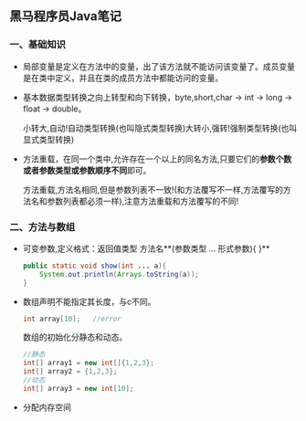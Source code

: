## 黑马程序员Java笔记

### 一、基础知识

+ 局部变量是定义在方法中的变量，出了该方法就不能访问该变量了。成员变量是在类中定义，并且在类的成员方法中都能访问的变量。

+ 基本数据类型转换之向上转型和向下转换，byte,short,char → int → long → float → double。

  小转大,自动!自动类型转换(也叫隐式类型转换)大转小,强转!强制类型转换(也叫显式类型转换)
  
+ 方法重载，在同一个类中,允许存在一个以上的同名方法,只要它们的**参数个数或者参数类型或参数顺序不同**即可。

  方法重载,方法名相同,但是参数列表不一致!(和方法覆写不一样,方法覆写的方法名和参数列表都必须一样),注意方法重载和方法覆写的不同!

### 二、方法与数组

+ 可变参数,定义格式：返回值类型 方法名**(参数类型 ... 形式参数){ }**

  ```java
  public static void show(int ... a){
      System.out.println(Arrays.toString(a));
  }
  ```

+ 数组声明不能指定其长度，与c不同。

  ```java
  int array[10];   //error
  ```

  数组的初始化分静态和动态。
  
  ```java
  //静态
  int[] array1 = new int[]{1,2,3};    
  int[] array2 = {1,2,3};
  //动态
  int[] array3 = new int[10];
  ```
  
+ 分配内存空间
